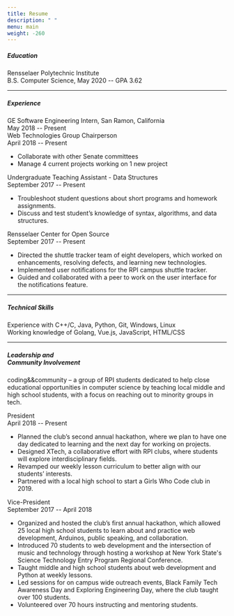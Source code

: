 ```yaml
---
title: Resume
description: " "
menu: main
weight: -260
---
```


<div id='resume'>
    <div class='resume-row'>
        <div class='resume-column left'><h5>Education</h5></div>
        <div class='resume-column right'>
            <p>Rensselaer Polytechnic Institute <br>
            B.S. Computer Science, May 2020 -- GPA 3.62</p>
        </div>
    </div>
    <hr>
    <div class='resume-row'>
        <div class='resume-column left header extra-padding'><h5>Experience</h5></div>
        <div class='resume-column right'>
            <div class='header-row'><div class='header-column header-left'>GE Software Engineering Intern, San Ramon, California</div><div class='header-column header-right'>May 2018 -- Present</div></div>
            <div class='header-row'><div class='header-column header-left'>Web Technologies Group Chairperson</div><div class='header-column header-right'>April 2018 -- Present</div></div>
            <ul>
                <li>Collaborate with other Senate committees</li>
                <li>Manage 4 current projects working on 1 new project</li>
            </ul>
            <div class='header-row'><div class='header-column header-left'>Undergraduate Teaching Assistant - Data Structures</div><div class='header-column header-right'>September 2017 -- Present</div></div>            
            <ul>
                <li>Troubleshoot student questions about short programs and homework assignments.</li>
                <li>Discuss and test student’s knowledge of syntax, algorithms, and data structures.</li>
            </ul>
            <div class='header-row'><div class='header-column header-left'>Rensselaer Center for Open Source</div><div class='header-column header-right'>September 2017 -- Present</div></div>
            <ul>
                <li>Directed the shuttle tracker team of eight developers, which worked on enhancements, resolving defects, and learning new technologies. </li>
                <li> Implemented user notifications for the RPI campus shuttle tracker.</li>
                <li> Guided and collaborated with a peer to work on the user interface for the notifications feature.</li>
            </ul>
        </div>
    </div>
    <hr>
    <div class='resume-row'>
        <div class='resume-column left'><h5>Technical Skills</h5></div>
        <div class='resume-column right'>
            <p>
                Experience with C++/C, Java, Python, Git, Windows, Linux  <br>
                Working knowledge of Golang, Vue.js, JavaScript, HTML/CSS 
            </p>
        </div>
    </div>
    <hr>
    <div class='resume-row'>
        <div class='resume-column left'><h5>Leadership and <br>Community Involvement</h5></div>
        <div class='resume-column right'>
            <p>coding&&community – a group of RPI students dedicated to help close educational opportunities in computer science by teaching local middle and high school students, with a focus on reaching out to minority groups in tech.</p>
            <div class='header-row'><div class='header-column header-left'>President</div><div class='header-column header-right'>April 2018 -- Present</div></div>
                <ul>
                    <li>Planned the club’s second annual hackathon, where we plan to have one day dedicated to learning and the next day for working on projects.</li>
                    <li>Designed XTech, a collaborative effort with RPI clubs, where students will explore interdisciplinary fields.</li>
                    <li>Revamped our weekly lesson curriculum to better align with our students’ interests.</li>
                    <li>Partnered with a local high school to start a Girls Who Code club in 2019.</li>
                </ul>
            <div class='header-row'><div class='header-column header-left'>Vice-President</div><div class='header-column header-right'>September 2017 -- April 2018</div></div>
            <ul>
                <li>Organized and hosted the club’s first annual hackathon, which allowed 25 local high school students to learn about and practice web development, Arduinos, public speaking, and collaboration.</li>
                <li>Introduced 70 students to web development and the intersection of music and technology through hosting a workshop at New York State's Science Technology Entry Program Regional Conference.</li>
                <li>Taught middle and high school students about web development and Python at weekly lessons.</li>
                <li>Led sessions for on campus wide outreach events, Black Family Tech Awareness Day and Exploring Engineering Day, where the club taught over 100 students.</li>
                <li>Volunteered over 70 hours instructing and mentoring students.</li>
            </ul>
        </div>
    </div>
</div>

<!-- #### Education
-------------------------------------------------------------
Rensselaer Polytechnic Institute  <br>
B.S. Computer Science, May 2020 -- GPA 3.62

<br>
#### Experience
-------------------------------------------------------------
General Electric, Software Engineering Intern   |   San Ramon, California   |   May 2018 – Present

Web Technologies Group Chairperson  April 2018 – Present

  * Collaborate with other Senate committees
  * Manage 4 current projects working on 1 new project

Undergraduate Teaching Assistant – Data Structures   |   September 2017 – Present

  * Troubleshoot student questions about short programs and homework assignments.
  * Discuss and test student’s knowledge of syntax, algorithms, and data structures. 

Rensselaer Center for Open Source   September 2017 – Present 

  * Directed the shuttle tracker team of eight developers, which worked on enhancements, resolving defects, and learning new technologies. 
  * Implemented user notifications for the RPI campus shuttle tracker.
  * Guided and collaborated with a peer to work on the user interface for the notifications feature.

<br>
#### Technical Skills
-------------------------------------------------------------
Experience with C++/C, Java, Python, Git, Windows, Linux <br>
Working knowledge of Golang, Vue.js, JavaScript, HTML/CSS

<br>
#### Leadership and Community Involvement
-------------------------------------------------------------
coding&&community – a group of RPI students dedicated to help close educational opportunities in computer science by teaching local middle and high school students, with a focus on reaching out to minority groups in tech.

President   |   April 2018 – Present

  * Planned the club’s second annual hackathon, where we plan to have one day dedicated to learning and the next day for working on projects. 
  * Designed XTech, a collaborative effort with RPI clubs, where students will explore interdisciplinary fields.
  * Revamped our weekly lesson curriculum to better align with our students’ interests. 
  * Partnered with a local high school to start a Girls Who Code club in 2019.

Vice-President   |  September 2017 – April 2018

  * Organized and hosted the club’s first annual hackathon, which allowed 25 local high school students to learn about and practice web development, Arduinos, public speaking, and collaboration.
  * Introduced 70 students to web development and the intersection of music and technology through hosting a workshop at New York State's Science Technology Entry Program Regional Conference.
  * Taught middle and high school students about web development and Python at weekly lessons.
  * Led sessions for on campus wide outreach events, Black Family Tech Awareness Day and Exploring Engineering Day, where the club taught over 100 students.
  * Volunteered over 70 hours instructing and mentoring students. -->
